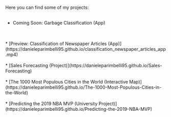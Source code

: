 Here you can find some of my projects:
<br/>
<br/>
* Coming Soon: Garbage Classification (App)
<br/>
<br/>
* [Preview: Classification of Newspaper Articles (App)](https://danieleparimbelli95.github.io/classification_newspaper_articles_app.mp4)
<br/>
<br/>
* [Sales Forecasting (Project)](https://danieleparimbelli95.github.io/Sales-Forecasting)
<br/>
<br/>
* [The 1000 Most Populous Cities in the World (Interactive Map)](https://danieleparimbelli95.github.io/The-1000-Most-Populous-Cities-in-the-World)
<br/>
<br/>
* [Predicting the 2019 NBA MVP (University Project)](https://danieleparimbelli95.github.io/Predicting-the-2019-NBA-MVP)


